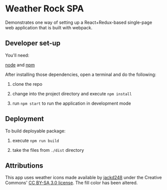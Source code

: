 # Weather Rock SPA 

Demonstrates one way of setting up a React+Redux-based single-page web application that is built with webpack.

## Developer set-up

You'll need:

[node](nodejs.org) and [npm](npmjs.org)

After installing those dependencies, open a terminal and do the following:

1. clone the repo

2. change into the project directory and execute `npm install`

3. run `npm start` to run the application in development mode

## Deployment

To build deployable package:

1. execute `npm run build`

2. take the files from `./dist` directory

## Attributions

This app uses weather icons made available by [jackd248](https://github.com/jackd248/weather-iconic) under the Creative Commons' [CC BY-SA 3.0 license](http://creativecommons.org/licenses/by-sa/3.0/us/). The fill color has been altered.

